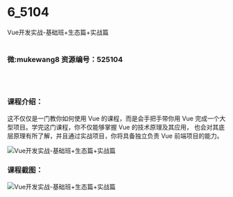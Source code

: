 # 6_5104
Vue开发实战-基础班+生态篇+实战篇
<br/></br>
<h3>微:mukewang8 资源编号：525104</h3>
<br/></br>
<h3>课程介绍：</h3>
<p>这不仅仅是一门教你如何使用 <a title="查看与 Vue 相关的文章" target="_blank">Vue</a> 的课程，而是会手把手带你用 <a title="查看与 Vue 相关的文章" target="_blank">Vue</a> 完成一个大型项目。学完这门课程，你不仅能够掌握 Vue 的技术原理及其应用， 也会对其底层原理有所了解，并且通过实战项目，你将具备独立负责 Vue 前端项目的能力。</p>
<p><img src="https://www.ko996.com/wp-content/uploads/img/2019/06/3-12.jpg" alt="Vue开发实战-基础班+生态篇+实战篇"></p>
<h3>课程截图：</h3>
<p><img src="https://www.ko996.com/wp-content/uploads/img/2019/06/3-11.png" alt="Vue开发实战-基础班+生态篇+实战篇"></p>
